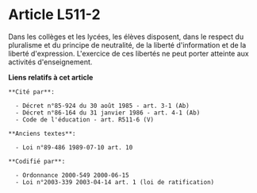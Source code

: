 # Article L511-2

Dans les collèges et les lycées, les élèves disposent, dans le respect du pluralisme et du principe de neutralité, de la
liberté d'information et de la liberté d'expression. L'exercice de ces libertés ne peut porter atteinte aux activités
d'enseignement.

**Liens relatifs à cet article**

	**Cité par**:

	  - Décret n°85-924 du 30 août 1985 - art. 3-1 (Ab)
	  - Décret n°86-164 du 31 janvier 1986 - art. 4-1 (Ab)
	  - Code de l'éducation - art. R511-6 (V)

	**Anciens textes**:

	  - Loi n°89-486 1989-07-10 art. 10

	**Codifié par**:

	  - Ordonnance 2000-549 2000-06-15
	  - Loi n°2003-339 2003-04-14 art. 1 (loi de ratification)

